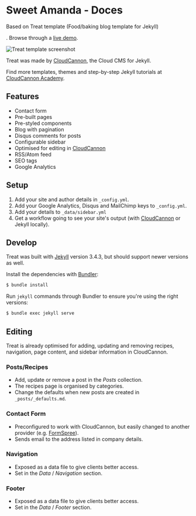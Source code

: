 # Sweet Amanda - Doces

Based on Treat template (Food/baking blog template for Jekyll)

. Browse through a [live demo](https://spring-bat.cloudvent.net/).

![Treat template screenshot](images/_screenshot.png)

Treat was made by [CloudCannon](http://cloudcannon.com/), the Cloud CMS for Jekyll.

Find more templates, themes and step-by-step Jekyll tutorials at [CloudCannon Academy](https://learn.cloudcannon.com/).

## Features

* Contact form
* Pre-built pages
* Pre-styled components
* Blog with pagination
* Disqus comments for posts
* Configurable sidebar
* Optimised for editing in [CloudCannon](http://cloudcannon.com/)
* RSS/Atom feed
* SEO tags
* Google Analytics

## Setup

1. Add your site and author details in `_config.yml`.
2. Add your Google Analytics, Disqus and MailChimp keys to `_config.yml`.
3. Add your details to `_data/sidebar.yml`
4. Get a workflow going to see your site's output (with [CloudCannon](https://app.cloudcannon.com/) or Jekyll locally).

## Develop

Treat was built with [Jekyll](http://jekyllrb.com/) version 3.4.3, but should support newer versions as well.

Install the dependencies with [Bundler](http://bundler.io/):

~~~bash
$ bundle install
~~~

Run `jekyll` commands through Bundler to ensure you're using the right versions:

~~~bash
$ bundle exec jekyll serve
~~~

## Editing

Treat is already optimised for adding, updating and removing recipes, navigation, page content, and sidebar information in CloudCannon.

### Posts/Recipes

* Add, update or remove a post in the *Posts* collection.
* The recipes page is organised by categories.
* Change the defaults when new posts are created in `_posts/_defaults.md`.

### Contact Form

* Preconfigured to work with CloudCannon, but easily changed to another provider (e.g. [FormSpree](https://formspree.io/)).
* Sends email to the address listed in company details.

### Navigation

* Exposed as a data file to give clients better access.
* Set in the *Data* / *Navigation* section.

### Footer

* Exposed as a data file to give clients better access.
* Set in the *Data* / *Footer* section.
